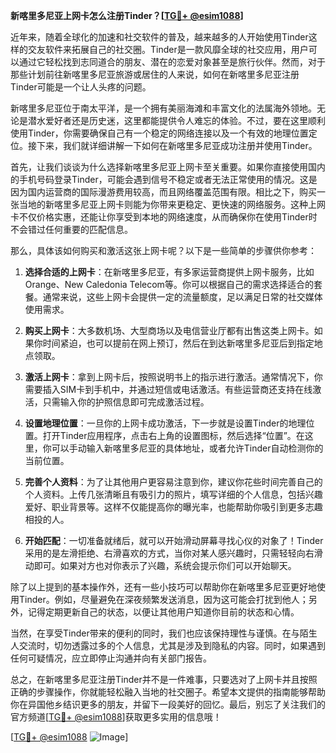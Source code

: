 **新喀里多尼亚上网卡怎么注册Tinder？[[TG💪+ @esim1088](https://t.me/s/esim1088)]**

近年来，随着全球化的加速和社交软件的普及，越来越多的人开始使用Tinder这样的交友软件来拓展自己的社交圈。Tinder是一款风靡全球的社交应用，用户可以通过它轻松找到志同道合的朋友、潜在的恋爱对象甚至是旅行伙伴。然而，对于那些计划前往新喀里多尼亚旅游或居住的人来说，如何在新喀里多尼亚注册Tinder可能是一个让人头疼的问题。

新喀里多尼亚位于南太平洋，是一个拥有美丽海滩和丰富文化的法属海外领地。无论是潜水爱好者还是历史迷，这里都能提供令人难忘的体验。不过，要在这里顺利使用Tinder，你需要确保自己有一个稳定的网络连接以及一个有效的地理位置定位。接下来，我们就详细讲解一下如何在新喀里多尼亚成功注册并使用Tinder。

首先，让我们谈谈为什么选择新喀里多尼亚上网卡至关重要。如果你直接使用国内的手机号码登录Tinder，可能会遇到信号不稳定或者无法正常使用的情况。这是因为国内运营商的国际漫游费用较高，而且网络覆盖范围有限。相比之下，购买一张当地的新喀里多尼亚上网卡则能为你带来更稳定、更快速的网络服务。这种上网卡不仅价格实惠，还能让你享受到本地的网络速度，从而确保你在使用Tinder时不会错过任何重要的匹配信息。

那么，具体该如何购买和激活这张上网卡呢？以下是一些简单的步骤供你参考：

1. **选择合适的上网卡**：在新喀里多尼亚，有多家运营商提供上网卡服务，比如Orange、New Caledonia Telecom等。你可以根据自己的需求选择适合的套餐。通常来说，这些上网卡会提供一定的流量额度，足以满足日常的社交媒体使用需求。

2. **购买上网卡**：大多数机场、大型商场以及电信营业厅都有出售这类上网卡。如果你时间紧迫，也可以提前在网上预订，然后在到达新喀里多尼亚后到指定地点领取。

3. **激活上网卡**：拿到上网卡后，按照说明书上的指示进行激活。通常情况下，你需要插入SIM卡到手机中，并通过短信或电话激活。有些运营商还支持在线激活，只需输入你的护照信息即可完成激活过程。

4. **设置地理位置**：一旦你的上网卡成功激活，下一步就是设置Tinder的地理位置。打开Tinder应用程序，点击右上角的设置图标，然后选择“位置”。在这里，你可以手动输入新喀里多尼亚的具体地址，或者允许Tinder自动检测你的当前位置。

5. **完善个人资料**：为了让其他用户更容易注意到你，建议你花些时间完善自己的个人资料。上传几张清晰且有吸引力的照片，填写详细的个人信息，包括兴趣爱好、职业背景等。这样不仅能提高你的曝光率，也能帮助你吸引到更多志趣相投的人。

6. **开始匹配**：一切准备就绪后，就可以开始滑动屏幕寻找心仪的对象了！Tinder采用的是左滑拒绝、右滑喜欢的方式，当你对某人感兴趣时，只需轻轻向右滑动即可。如果对方也对你表示了兴趣，系统会提示你们可以开始聊天。

除了以上提到的基本操作外，还有一些小技巧可以帮助你在新喀里多尼亚更好地使用Tinder。例如，尽量避免在深夜频繁发送消息，因为这可能会打扰到他人；另外，记得定期更新自己的状态，以便让其他用户知道你目前的状态和心情。

当然，在享受Tinder带来的便利的同时，我们也应该保持理性与谨慎。在与陌生人交流时，切勿透露过多的个人信息，尤其是涉及到隐私的内容。同时，如果遇到任何可疑情况，应立即停止沟通并向有关部门报告。

总之，在新喀里多尼亚注册Tinder并不是一件难事，只要选对了上网卡并且按照正确的步骤操作，你就能轻松融入当地的社交圈子。希望本文提供的指南能够帮助你在异国他乡结识更多的朋友，并留下一段美好的回忆。最后，别忘了关注我们的官方频道[[TG💪+ @esim1088](https://t.me/s/esim1088)]获取更多实用的信息哦！

[[TG💪+ @esim1088](https://t.me/s/esim1088) ![Image](https://i.postimg.cc/4NQfJmqS/Snipaste-2025-05-13-00-14-12.png)]